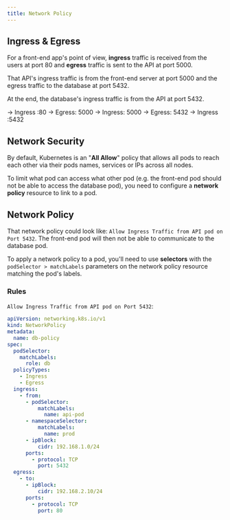 ```yaml
---
title: Network Policy
---
```


## Ingress & Egress

For a front-end app's point of view, **ingress** traffic is received from the users at port 80 and **egress** 
traffic is 
sent to 
the API at port 5000. 

That API's ingress traffic is from the front-end server at port 5000 and the egress traffic to the database at port 5432.

At the end, the database's ingress traffic is from the API at port 5432.

-> Ingress :80 -> Egress: 5000 -> Ingress: 5000 -> Egress: 5432 -> Ingress :5432

## Network Security

By default, Kubernetes is an "**All Allow**" policy that allows all pods to reach each other via their pods names, 
services or IPs across all nodes.

To limit what pod can access what other pod (e.g. the front-end pod should not be able to access the database pod), 
you need to configure a **network policy** resource to link to a pod. 

## Network Policy

That network policy could look like: `Allow Ingress Traffic from API pod on Port 5432`. The front-end pod will then 
not be able to communicate to the database pod.

To apply a network policy to a pod, you'll need to use **selectors** with the `podSelector > matchLabels` parameters 
on the network policy resource matching the pod's labels.

### Rules

`Allow Ingress Traffic from API pod on Port 5432`:

```yaml
apiVersion: networking.k8s.io/v1
kind: NetworkPolicy
metadata:
  name: db-policy
spec:
  podSelector:
    matchLabels:
      role: db
  policyTypes:
    - Ingress
    - Egress
  ingress:
    - from:
      - podSelector:
          matchLabels:
            name: api-pod
      - namespaceSelector:
          matchLabels:
            name: prod
      - ipBlock:
          cidr: 192.168.1.0/24
      ports:
        - protocol: TCP
          port: 5432
  egress:
    - to:
      - ipBlock:
          cidr: 192.168.2.10/24
      ports:
        - protocol: TCP
          port: 80
```
